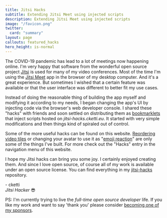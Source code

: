```yaml
---
title: Jitsi Hacks
subtitle: Extending Jitsi Meet using injected scripts
description: Extending Jitsi Meet using injected scripts
image: "/favicon.png"
twitter:
  card: "summary"
layout: page
callouts: featured_hacks
hero_height: is-normal
---
```




The COVID-19 pandemic has lead to a lot of meetings now happening online. I'm very happy that software from the
wonderful open source project [Jitsi](https://jitsi.org/) is used for many of my video conferences.
Most of the time I'm using the [Jitsi Meet](https://jitsi.org/jitsi-meet/) app in the browser of my desktop computer.
And it's a great experience. But sometimes I wished that a certain feature was available or that the user interface was
different to better fit my use cases.  

Instead of doing the reasonable thing of building the app myself and modifying it according to my needs, I began
changing the app's UI by injecting code via the browser's web developer console. I shared these "hacks" with friends and
soon settled on distributing them as [bookmarklets](https://en.wikipedia.org/wiki/Bookmarklet) that inject scripts
hosted on *jitsi-hacks.cketti.eu*. It started with very simple modifications and then things kind of spiraled out of
control.

Some of the more useful hacks can be found on this website. [Reordering video tiles](/hacks/reorder/) or
changing your avatar to use it as "[emoji reaction](/hacks/emoji_reaction/)" are only some of the things I've built.
For more check out the "Hacks" entry in the navigation menu of this website.

I hope my Jitsi hacks can bring you some joy. I certainly enjoyed creating them. And since I love open source, of course
all of my work is available under an open source license. You can find everything in my
[jitsi-hacks](https://github.com/cketti/jitsi-hacks) repository.

\- cketti  
*Jitsi Hacker* 😎

PS: I'm currently trying to live the *full-time open source developer* life. If you like my work and want to say 'thank
you' please consider [becoming one of my sponsors](https://github.com/sponsors/cketti).
